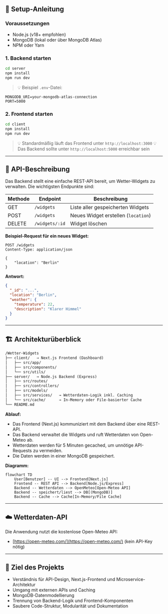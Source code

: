 ## 🚀 Setup-Anleitung

### Voraussetzungen

- Node.js (v18+ empfohlen)
- MongoDB (lokal oder über MongoDB Atlas)
- NPM oder Yarn

### 1. Backend starten

```bash
cd server
npm install
npm run dev
```

> 💡 Beispiel `.env`-Datei:

```env
MONGODB_URI=your-mongodb-atlas-connection
PORT=5000
```

### 2. Frontend starten

```bash
cd client
npm install
npm run dev
```

> 💡 Standardmäßig läuft das Frontend unter `http://localhost:3000`
> 💡 Das Backend sollte unter `http://localhost:5000` erreichbar sein

---

## 🧾 API-Beschreibung

Das Backend stellt eine einfache REST-API bereit, um Wetter-Widgets zu verwalten. Die wichtigsten Endpunkte sind:

| Methode | Endpoint       | Beschreibung                        |
| ------- | -------------- | ----------------------------------- |
| GET     | `/widgets`     | Liste aller gespeicherten Widgets   |
| POST    | `/widgets`     | Neues Widget erstellen (`location`) |
| DELETE  | `/widgets/:id` | Widget löschen                      |

**Beispiel-Request für ein neues Widget:**

```http
POST /widgets
Content-Type: application/json

{
	"location": "Berlin"
}
```

**Antwort:**

```json
{
  "_id": "...",
  "location": "Berlin",
  "weather": {
    "temperature": 22,
    "description": "Klarer Himmel"
  }
}
```

---

## 🏗️ Architekturüberblick

```txt
/Wetter-Widgets
├── client/   → Next.js Frontend (Dashboard)
│   ├── src/app/
│   ├── src/components/
│   └── src/utils/
├── server/   → Node.js Backend (Express)
│   ├── src/routes/
│   ├── src/controllers/
│   ├── src/models/
│   ├── src/services/   → Wetterdaten-Logik inkl. Caching
│   └── src/cache/      → In-Memory oder File-basierter Cache
└── README.md
```

**Ablauf:**

- Das Frontend (Next.js) kommuniziert mit dem Backend über eine REST-API.
- Das Backend verwaltet die Widgets und ruft Wetterdaten von Open-Meteo ab.
- Wetterdaten werden für 5 Minuten gecached, um unnötige API-Requests zu vermeiden.
- Die Daten werden in einer MongoDB gespeichert.

**Diagramm:**

```mermaid
flowchart TD
	User[Benutzer] -- UI --> Frontend[Next.js]
	Frontend -- REST API --> Backend[Node.js/Express]
	Backend -- Wetterdaten --> OpenMeteo[Open-Meteo API]
	Backend -- speichert/liest --> DB[(MongoDB)]
	Backend -- Cache --> Cache[In-Memory/File Cache]
```

---

## ☁️ Wetterdaten-API

Die Anwendung nutzt die kostenlose Open-Meteo API:

- [https://open-meteo.com/](https://open-meteo.com/) (kein API-Key nötig)

---

## 🧪 Ziel des Projekts

- Verständnis für API-Design, Next.js-Frontend und Microservice-Architektur
- Umgang mit externen APIs und Caching
- MongoDB-Datenmodellierung
- Trennung von Backend-Logik und Frontend-Komponenten
- Saubere Code-Struktur, Modularität und Dokumentation
